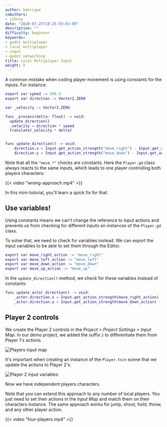 ```yaml
---
author: henrique
coAuthors:
- johnny
date: "2020-07-25T10:25:59-03:00"
description: ""
difficulty: beginner
keywords:
- godot multiplayer
- local multiplayer
- input
- godot networking
title: Local Multiplayer Input
weight: 5
---
```


A common mistake when coding player movement is using constants for the inputs. For instance:

```gd
export var speed := 600.0
export var direction := Vector2.ZERO

var _velocity := Vector2.ZERO

func _process(delta: float) -> void:
  update_direction()
  _velocity = direction * speed
  translate(_velocity * delta)


func update_direction() -> void:
	direction.x = Input.get_action_strength("move_right") - Input.get_action_strength("move_left")
	direction.y = Input.get_action_strength("move_down") - Input.get_action_strength("move_up")
```

Note that all the `"move_*"` checks are constants. Here the `Player.gd` class always reacts to the same inputs, which leads to one player controlling both players characters:

{{< video "wrong-approach.mp4" >}}

In this mini-tutorial, you'll learn a quick fix for that.

## Use variables!

Using constants means we can't change the reference to input actions and prevents us from checking for different inputs on instances of the `Player.gd` class.

To solve that, we need to check for variables instead. We can export the input variables to be able to set them through the Editor.

```gd
export var move_right_action := "move_right"
export var move_left_action := "move_left"
export var move_down_action := "move_down"
export var move_up_action := "move_up"
```

In the `update_direction()` method, we check for these variables instead of constants:

```gd
func update_actor_direction() -> void:
	_actor.direction.x = Input.get_action_strength(move_right_action) - Input.get_action_strength(move_left_action)
	_actor.direction.y = Input.get_action_strength(move_down_action) - Input.get_action_strength(move_up_action)
```

## Player 2 controls

We create the Player 2 controls in the _Project > Project Settings > Input Map_. In our demo project, we added the suffix `2` to differentiate them from Player 1's actions.

![Players input map](01.players-input.png)

It's important when creating an instance of the `Player.tscn` scene that we update the actions to Player 2's.

![Player 2 input variables](02.player2-inspector.png)

Now we have independent players characters. 

Note that you can extend this approach to any number of local players. You just need to set their actions in the _Input Map_ and match them on their characters instance. The same approach works for jump, shoot, hold, throw, and any other player action.

{{< video "four-players.mp4" >}}
